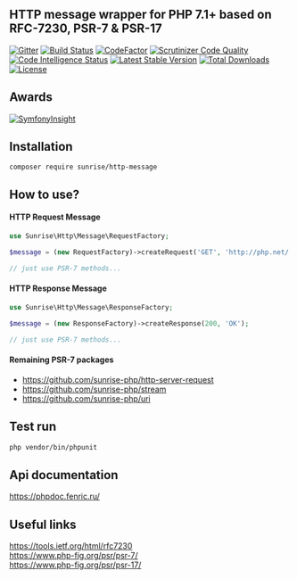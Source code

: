 ## HTTP message wrapper for PHP 7.1+ based on RFC-7230, PSR-7 & PSR-17

[![Gitter](https://badges.gitter.im/sunrise-php/support.png)](https://gitter.im/sunrise-php/support)
[![Build Status](https://api.travis-ci.com/sunrise-php/http-message.svg?branch=master)](https://travis-ci.com/sunrise-php/http-message)
[![CodeFactor](https://www.codefactor.io/repository/github/sunrise-php/http-message/badge)](https://www.codefactor.io/repository/github/sunrise-php/http-message)
[![Scrutinizer Code Quality](https://scrutinizer-ci.com/g/sunrise-php/http-message/badges/quality-score.png?b=master)](https://scrutinizer-ci.com/g/sunrise-php/http-message/?branch=master)
[![Code Intelligence Status](https://scrutinizer-ci.com/g/sunrise-php/http-message/badges/code-intelligence.svg?b=master)](https://scrutinizer-ci.com/code-intelligence)
[![Latest Stable Version](https://poser.pugx.org/sunrise/http-message/v/stable)](https://packagist.org/packages/sunrise/http-message)
[![Total Downloads](https://poser.pugx.org/sunrise/http-message/downloads)](https://packagist.org/packages/sunrise/http-message)
[![License](https://poser.pugx.org/sunrise/http-message/license)](https://packagist.org/packages/sunrise/http-message)

## Awards

[![SymfonyInsight](https://insight.symfony.com/projects/62934e27-3e71-439c-9569-4aa57cdb3f36/big.svg)](https://insight.symfony.com/projects/62934e27-3e71-439c-9569-4aa57cdb3f36)

## Installation

```
composer require sunrise/http-message
```

## How to use?

#### HTTP Request Message

```php
use Sunrise\Http\Message\RequestFactory;

$message = (new RequestFactory)->createRequest('GET', 'http://php.net/');

// just use PSR-7 methods...
```

#### HTTP Response Message

```php
use Sunrise\Http\Message\ResponseFactory;

$message = (new ResponseFactory)->createResponse(200, 'OK');

// just use PSR-7 methods...
```

#### Remaining PSR-7 packages

* https://github.com/sunrise-php/http-server-request
* https://github.com/sunrise-php/stream
* https://github.com/sunrise-php/uri

## Test run

```bash
php vendor/bin/phpunit
```

## Api documentation

https://phpdoc.fenric.ru/

## Useful links

https://tools.ietf.org/html/rfc7230<br>
https://www.php-fig.org/psr/psr-7/<br>
https://www.php-fig.org/psr/psr-17/
